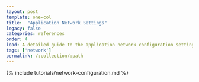 ```yaml
---
layout: post
template: one-col
title:  "Application Network Settings"
legacy: false
categories: references
order: 4
lead: A detailed guide to the application network configuration settings available in Maestro
tags: ['network']
permalink: /:collection/:path
---
```


{% include tutorials/network-configuration.md %}